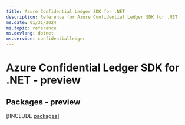```yaml
---
title: Azure Confidential Ledger SDK for .NET
description: Reference for Azure Confidential Ledger SDK for .NET
ms.date: 01/31/2024
ms.topic: reference
ms.devlang: dotnet
ms.service: confidentialledger
---
```

# Azure Confidential Ledger SDK for .NET - preview
## Packages - preview
[!INCLUDE [packages](confidential-ledger-index.md)]